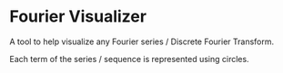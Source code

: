 # Fourier Visualizer

A tool to help visualize any Fourier series / Discrete Fourier Transform.

Each term of the series / sequence is represented using circles.